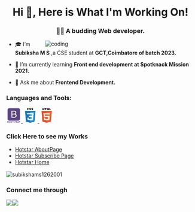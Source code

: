 <h1 align="center">Hi 👋, Here is What I'm Working On!</h1>

<h3 align="center">👨‍💻 A budding Web developer.</h3>
<img align="right" alt="coding" width="400" src="https://cdn.dribbble.com/users/1314475/screenshots/3031368/me.gif">

- 🎓 I’m **Subiksha M S** ,a CSE student at **GCT,Coimbatore of batch 2023.**


- 🌱 I’m currently learning **Front end development at Spotknack Mission 2021.**


- 💬 Ask me about **Frontend Development.**






<h3 align="left">Languages and Tools:</h3>
<p align="left"> <a href="https://getbootstrap.com" target="_blank"> <img src="https://raw.githubusercontent.com/devicons/devicon/master/icons/bootstrap/bootstrap-plain-wordmark.svg" alt="bootstrap" width="40" height="40"/> </a> <a href="https://www.w3schools.com/css/" target="_blank"> <img src="https://raw.githubusercontent.com/devicons/devicon/master/icons/css3/css3-original-wordmark.svg" alt="css3" width="40" height="40"/> </a> <a href="https://www.w3.org/html/" target="_blank"> <img src="https://raw.githubusercontent.com/devicons/devicon/master/icons/html5/html5-original-wordmark.svg" alt="html5" width="40" height="40"/> </a> </p>
<h3>Click Here to see my Works</h3>
<ul>
  <li><a href="https://serene-booth-d45bba.netlify.app/">Hotstar AboutPage</a></li>
  <li><a href="https://sharp-mccarthy-2516c9.netlify.app/">Hotstar Subscribe Page </a></li> 
  <li><a href="https://relaxed-mahavira-5d62f1.netlify.app/">Hotstar Home</a> </li> 
 </ul>
 <p><img align="center" src="https://github-readme-stats.vercel.app/api/top-langs?username=subikshams1262001&show_icons=true&locale=en&layout=compact" alt="subikshams1262001" /></p>
<h3>Connect me through</h3>

  
  <a href="https://www.linkedin.com/in/subiksha-m-s-a978171b0/">
   <img src="https://img.icons8.com/bubbles/50/000000/linkedin.png"/ align="left">
  </a> 
 <a href="mailto:subikshams2001@gmail.com.com"><img src="https://img.icons8.com/bubbles/50/000000/gmail.png"> 
  </a>
